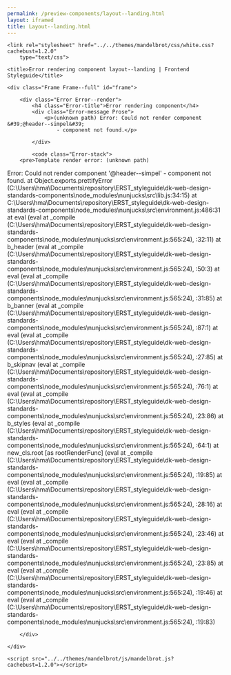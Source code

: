 ```yaml
--- 
permalink: /preview-components/layout--landing.html
layout: iframed 
title: Layout--landing.html
---
```

<!DOCTYPE html>
<html lang="en-US" dir="ltr" class="no-js">

<head>
    <meta charset="UTF-8">
    <meta name="viewport" content="width=device-width, initial-scale=1">
    <script>
        window.frctl = {
            env: 'static'
        };
    </script>
    <script>
        var cl = document.querySelector('html').classList;
        cl.remove('no-js');
        cl.add('has-js');
    </script>
    <link rel="shortcut icon" href="../../themes/mandelbrot/favicon.ico" type="image/ico">

    <link rel="stylesheet" href="../../themes/mandelbrot/css/white.css?cachebust=1.2.0"
        type="text/css">

    <title>Error rendering component layout--landing | Frontend Styleguide</title>

</head>

<body>

    <div class="Frame Frame--full" id="frame">

        <div class="Error Error--render">
            <h4 class="Error-title">Error rendering component</h4>
            <div class="Error-message Prose">
                <p>(unknown path) Error: Could not render component &#39;@header--simpel&#39;
                    - component not found.</p>

            </div>

            <code class="Error-stack">
        <pre>Template render error: (unknown path)
  Error: Could not render component '@header--simpel' - component not found.
    at Object.exports.prettifyError (C:\Users\hma\Documents\repository\ERST_styleguide\dk-web-design-standards-components\node_modules\nunjucks\src\lib.js:34:15)
    at C:\Users\hma\Documents\repository\ERST_styleguide\dk-web-design-standards-components\node_modules\nunjucks\src\environment.js:486:31
    at eval (eval at _compile (C:\Users\hma\Documents\repository\ERST_styleguide\dk-web-design-standards-components\node_modules\nunjucks\src\environment.js:565:24), <anonymous>:32:11)
    at b_header (eval at _compile (C:\Users\hma\Documents\repository\ERST_styleguide\dk-web-design-standards-components\node_modules\nunjucks\src\environment.js:565:24), <anonymous>:50:3)
    at eval (eval at _compile (C:\Users\hma\Documents\repository\ERST_styleguide\dk-web-design-standards-components\node_modules\nunjucks\src\environment.js:565:24), <anonymous>:31:85)
    at b_banner (eval at _compile (C:\Users\hma\Documents\repository\ERST_styleguide\dk-web-design-standards-components\node_modules\nunjucks\src\environment.js:565:24), <anonymous>:87:1)
    at eval (eval at _compile (C:\Users\hma\Documents\repository\ERST_styleguide\dk-web-design-standards-components\node_modules\nunjucks\src\environment.js:565:24), <anonymous>:27:85)
    at b_skipnav (eval at _compile (C:\Users\hma\Documents\repository\ERST_styleguide\dk-web-design-standards-components\node_modules\nunjucks\src\environment.js:565:24), <anonymous>:76:1)
    at eval (eval at _compile (C:\Users\hma\Documents\repository\ERST_styleguide\dk-web-design-standards-components\node_modules\nunjucks\src\environment.js:565:24), <anonymous>:23:86)
    at b_styles (eval at _compile (C:\Users\hma\Documents\repository\ERST_styleguide\dk-web-design-standards-components\node_modules\nunjucks\src\environment.js:565:24), <anonymous>:64:1)
    at new_cls.root [as rootRenderFunc] (eval at _compile (C:\Users\hma\Documents\repository\ERST_styleguide\dk-web-design-standards-components\node_modules\nunjucks\src\environment.js:565:24), <anonymous>:19:85)
    at eval (eval at _compile (C:\Users\hma\Documents\repository\ERST_styleguide\dk-web-design-standards-components\node_modules\nunjucks\src\environment.js:565:24), <anonymous>:28:16)
    at eval (eval at _compile (C:\Users\hma\Documents\repository\ERST_styleguide\dk-web-design-standards-components\node_modules\nunjucks\src\environment.js:565:24), <anonymous>:23:46)
    at eval (eval at _compile (C:\Users\hma\Documents\repository\ERST_styleguide\dk-web-design-standards-components\node_modules\nunjucks\src\environment.js:565:24), <anonymous>:23:85)
    at eval (eval at _compile (C:\Users\hma\Documents\repository\ERST_styleguide\dk-web-design-standards-components\node_modules\nunjucks\src\environment.js:565:24), <anonymous>:19:46)
    at eval (eval at _compile (C:\Users\hma\Documents\repository\ERST_styleguide\dk-web-design-standards-components\node_modules\nunjucks\src\environment.js:565:24), <anonymous>:19:83)</pre>
    </code>

        </div>

    </div>

    <script src="../../themes/mandelbrot/js/mandelbrot.js?cachebust=1.2.0"></script>

</body>

</html>